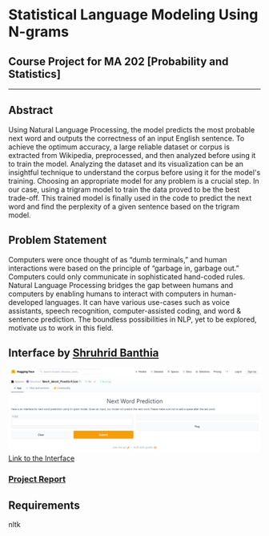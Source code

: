 # Statistical Language Modeling Using N-grams

## Course Project for MA 202 [Probability and Statistics]

***

## Abstract

Using Natural Language Processing, the model predicts the most probable next word and outputs the correctness of an input English sentence. To achieve the optimum accuracy, a large reliable dataset or corpus is extracted from Wikipedia, preprocessed, and then analyzed before using it to train the model. Analyzing the dataset and its visualization can be an insightful technique to understand the corpus before using it for the model's training. Choosing an appropriate model for any problem is a crucial step. In our case, using a trigram model to train the data proved to be the best trade-off. This trained model is finally used in the code to predict the next word and find the perplexity of a given sentence based on the trigram model.

## Problem Statement 

Computers were once thought of as “dumb terminals,” and human interactions were based on the principle of “garbage in, garbage out.” Computers could only communicate in sophisticated hand-coded rules. Natural Language Processing bridges the gap between humans and computers by enabling humans to interact with computers in human-developed languages. It can have various use-cases such as voice assistants, speech recognition, computer-assisted coding, and word & sentence prediction. The boundless possibilities in NLP, yet to be explored, motivate us to work in this field.


## Interface by [Shruhrid Banthia](https://github.com/sbthycode)

![demo](https://github.com/pps-19012/Statistical-Language-Modelling-using-N-grams/blob/main/Screenshot%202022-06-11%20123136.png)
[Link to the Interface](https://huggingface.co/spaces/Shruhrid/Next_Word_Prediction)


### [Project Report](https://github.com/pps-19012/Statistical-Language-Modelling-using-N-grams/blob/main/Report.pdf)

## Requirements 

nltk
